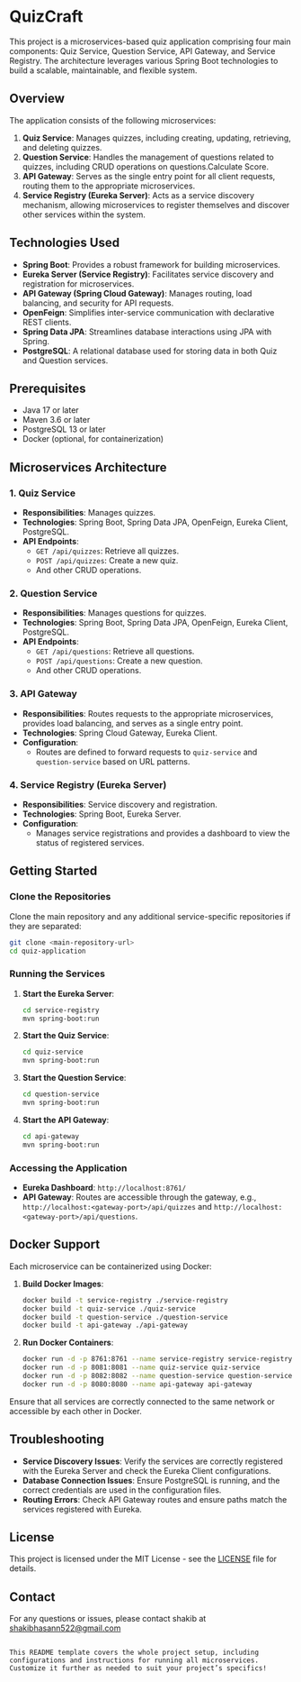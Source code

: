 # QuizCraft

This project is a microservices-based quiz application comprising four main components: Quiz Service, Question Service, API Gateway, and Service Registry. The architecture leverages various Spring Boot technologies to build a scalable, maintainable, and flexible system.

## Overview

The application consists of the following microservices:

1. **Quiz Service**: Manages quizzes, including creating, updating, retrieving, and deleting quizzes.
2. **Question Service**: Handles the management of questions related to quizzes, including CRUD operations on questions.Calculate Score.
3. **API Gateway**: Serves as the single entry point for all client requests, routing them to the appropriate microservices.
4. **Service Registry (Eureka Server)**: Acts as a service discovery mechanism, allowing microservices to register themselves and discover other services within the system.

## Technologies Used

- **Spring Boot**: Provides a robust framework for building microservices.
- **Eureka Server (Service Registry)**: Facilitates service discovery and registration for microservices.
- **API Gateway (Spring Cloud Gateway)**: Manages routing, load balancing, and security for API requests.
- **OpenFeign**: Simplifies inter-service communication with declarative REST clients.
- **Spring Data JPA**: Streamlines database interactions using JPA with Spring.
- **PostgreSQL**: A relational database used for storing data in both Quiz and Question services.

## Prerequisites

- Java 17 or later
- Maven 3.6 or later
- PostgreSQL 13 or later
- Docker (optional, for containerization)

## Microservices Architecture

### 1. Quiz Service

- **Responsibilities**: Manages quizzes.
- **Technologies**: Spring Boot, Spring Data JPA, OpenFeign, Eureka Client, PostgreSQL.
- **API Endpoints**:
  - `GET /api/quizzes`: Retrieve all quizzes.
  - `POST /api/quizzes`: Create a new quiz.
  - And other CRUD operations.

### 2. Question Service

- **Responsibilities**: Manages questions for quizzes.
- **Technologies**: Spring Boot, Spring Data JPA, OpenFeign, Eureka Client, PostgreSQL.
- **API Endpoints**:
  - `GET /api/questions`: Retrieve all questions.
  - `POST /api/questions`: Create a new question.
  - And other CRUD operations.

### 3. API Gateway

- **Responsibilities**: Routes requests to the appropriate microservices, provides load balancing, and serves as a single entry point.
- **Technologies**: Spring Cloud Gateway, Eureka Client.
- **Configuration**:
  - Routes are defined to forward requests to `quiz-service` and `question-service` based on URL patterns.

### 4. Service Registry (Eureka Server)

- **Responsibilities**: Service discovery and registration.
- **Technologies**: Spring Boot, Eureka Server.
- **Configuration**:
  - Manages service registrations and provides a dashboard to view the status of registered services.

## Getting Started

### Clone the Repositories

Clone the main repository and any additional service-specific repositories if they are separated:

```bash
git clone <main-repository-url>
cd quiz-application
```

### Running the Services

1. **Start the Eureka Server**:

   ```bash
   cd service-registry
   mvn spring-boot:run
   ```

2. **Start the Quiz Service**:

   ```bash
   cd quiz-service
   mvn spring-boot:run
   ```

3. **Start the Question Service**:

   ```bash
   cd question-service
   mvn spring-boot:run
   ```

4. **Start the API Gateway**:

   ```bash
   cd api-gateway
   mvn spring-boot:run
   ```

### Accessing the Application

- **Eureka Dashboard**: `http://localhost:8761/`
- **API Gateway**: Routes are accessible through the gateway, e.g., `http://localhost:<gateway-port>/api/quizzes` and `http://localhost:<gateway-port>/api/questions`.

## Docker Support

Each microservice can be containerized using Docker:

1. **Build Docker Images**:

   ```bash
   docker build -t service-registry ./service-registry
   docker build -t quiz-service ./quiz-service
   docker build -t question-service ./question-service
   docker build -t api-gateway ./api-gateway
   ```

2. **Run Docker Containers**:

   ```bash
   docker run -d -p 8761:8761 --name service-registry service-registry
   docker run -d -p 8081:8081 --name quiz-service quiz-service
   docker run -d -p 8082:8082 --name question-service question-service
   docker run -d -p 8080:8080 --name api-gateway api-gateway
   ```

Ensure that all services are correctly connected to the same network or accessible by each other in Docker.

## Troubleshooting

- **Service Discovery Issues**: Verify the services are correctly registered with the Eureka Server and check the Eureka Client configurations.
- **Database Connection Issues**: Ensure PostgreSQL is running, and the correct credentials are used in the configuration files.
- **Routing Errors**: Check API Gateway routes and ensure paths match the services registered with Eureka.

## License

This project is licensed under the MIT License - see the [LICENSE](LICENSE) file for details.

## Contact

For any questions or issues, please contact shakib at shakibhasann522@gmail.com
```

This README template covers the whole project setup, including configurations and instructions for running all microservices. Customize it further as needed to suit your project’s specifics!
